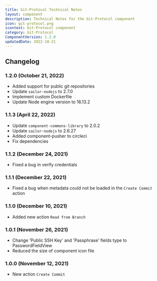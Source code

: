 ```yaml
---
title: Git-Protocol Technical Notes
layout: component
description: Technical Notes for the Git-Protocol component
icon: git-protocol.png
icontext: Git-Protocol component
category: Git-Protocol
ComponentVersion: 1.2.0
updatedDate: 2022-10-21
---
```


## Changelog

### 1.2.0 (October 21, 2022)

* Added support for public git repositories
* Update `sailor-nodejs` to 2.7.0
* Implement custom Dockerfile
* Update Node engine version to 16.13.2

### 1.1.3 (April 22, 2022)

* Update `component-commons-library` to 2.0.2
* Update `sailor-nodejs` to 2.6.27
* Added component-pusher to circleci
* Fix dependencies

### 1.1.2 (December 24, 2021)

* Fixed a bug in verify credentials

### 1.1.1 (December 22, 2021)

* Fixed a bug when metadata could not be loaded in the `Create Commit` action

### 1.1.0 (December 10, 2021)

* Added new action `Read from Branch`

### 1.0.1 (November 26, 2021)

* Change 'Public SSH Key' and 'Passphrase' fields type to PasswordFieldView
* Reduced the size of component icon file

### 1.0.0 (November 12, 2021)

* New action `Create Commit`
